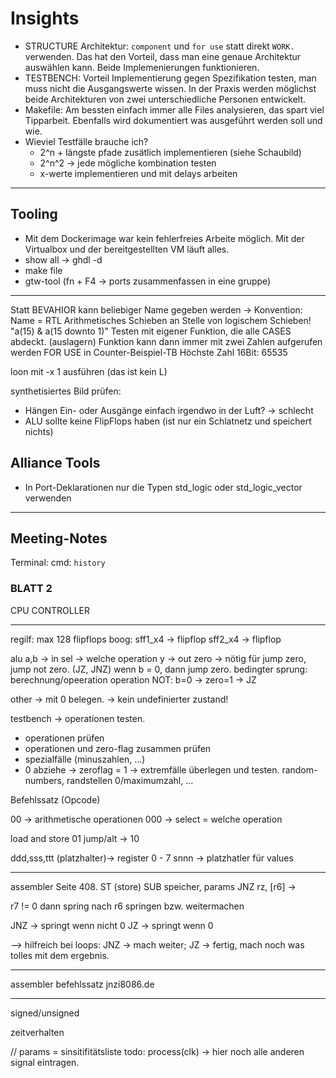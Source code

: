 # Insights

- STRUCTURE Architektur: `component` und `for use` statt direkt `WORK.` verwenden. Das hat den Vorteil, dass man eine genaue Architektur auswählen kann. Beide Implemenierungen funktionieren.
- TESTBENCH: Vorteil Implementierung gegen Spezifikation testen, man muss nicht die Ausgangswerte wissen. In der Praxis werden möglichst beide Architekturen von zwei unterschiedliche Personen entwickelt.
- Makefile: Am bessten einfach immer alle Files analysieren, das spart viel Tipparbeit. Ebenfalls wird dokumentiert was ausgeführt werden soll und wie.
- Wieviel Testfälle brauche ich?
  - 2^n + längste pfade zusätlich implementieren (siehe Schaubild)
  - 2^n^2 -> jede mögliche kombination testen
  - x-werte implementieren und mit delays arbeiten

---

## Tooling

- Mit dem Dockerimage war kein fehlerfreies Arbeite möglich. Mit der Virtualbox und der bereitgestellten VM läuft alles.
- show all -> ghdl -d
- make file
- gtw-tool (fn + F4 -> ports zusammenfassen in eine gruppe)

---

Statt BEVAHIOR kann beliebiger Name gegeben werden -> Konvention: Name = RTL
Arithmetisches Schieben an Stelle von logischem Schieben! "a(15) & a(15 downto 1)"
Testen mit eigener Funktion, die alle CASES abdeckt. (auslagern) Funktion kann dann immer mit zwei Zahlen aufgerufen werden
FOR USE in Counter-Beispiel-TB
Höchste Zahl 16Bit: 65535

loon mit -x 1 ausführen (das ist kein L)

synthetisiertes Bild prüfen:
- Hängen Ein- oder Ausgänge einfach irgendwo in der Luft? -> schlecht
- ALU sollte keine FlipFlops haben (ist nur ein Schlatnetz und speichert nichts)
## Alliance Tools

- In Port-Deklarationen nur die Typen std_logic oder std_logic_vector verwenden

---

## Meeting-Notes

Terminal: cmd: `history`

### BLATT 2

CPU
CONTROLLER

---

regilf: max 128 flipflops
boog:
sff1_x4 -> flipflop
sff2_x4 -> flipflop

alu
a,b -> in
sel -> welche operation
y -> out
zero -> nötig für jump zero, jump not zero. (JZ, JNZ)
wenn b = 0, dann jump zero.
bedingter sprung: berechnung/opeeration
operation NOT: b=0 -> zero=1 -> JZ


other -> mit 0 belegen. -> kein undefinierter zustand!

testbench -> operationen testen.
- operationen prüfen
- operationen und zero-flag zusammen prüfen
- spezialfälle (minuszahlen, ...)
- 0 abziehe -> zeroflag = 1
-> extremfälle überlegen und testen. random-numbers, randstellen 0/maximumzahl, ...

Befehlssatz
(Opcode)

00 -> arithmetische operationen
000 -> select = welche operation 

load and store 01
jump/alt -> 10

ddd,sss,ttt (platzhalter)-> register 0 - 7
snnn -> platzhatler für values

---

assembler Seite 408.
ST (store)
SUB speicher, params
JNZ rz, [r6] -> 

r7 != 0 dann spring nach r6 springen bzw. weitermachen

JNZ -> springt wenn nicht 0
JZ -> springt wenn 0

--> hilfreich bei loops: JNZ -> mach weiter; JZ -> fertig, mach noch was tolles mit dem ergebnis.



---

assembler befehlssatz jnzi8086.de

---

signed/unsigned

zeitverhalten

// params = sinsitifitätsliste
todo: process(clk) -> hier noch alle anderen signal eintragen.

